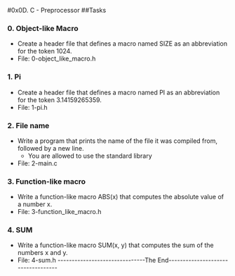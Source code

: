 #0x0D. C - Preprocessor
##Tasks
### 0. Object-like Macro
- Create a header file that defines a macro named SIZE as an abbreviation for the token 1024.
- File: 0-object_like_macro.h
### 1. Pi
- Create a header file that defines a macro named PI as an abbreviation for the token 3.14159265359.
- File: 1-pi.h
### 2. File name
- Write a program that prints the name of the file it was compiled from, followed by a new line.
	- You are allowed to use the standard library
- File: 2-main.c
### 3. Function-like macro
- Write a function-like macro ABS(x) that computes the absolute value of a number x.
- File: 3-function_like_macro.h
### 4. SUM
- Write a function-like macro SUM(x, y) that computes the sum of the numbers x and y.
- File: 4-sum.h
-------------------------------The End-----------------------------------
